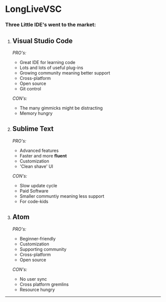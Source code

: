 # **LongLiveVSC**

### Three Little IDE's went to the market:

1. ## Visual Studio Code   
    _PRO's:_  
    * Great IDE for learning code 
    * Lots and lots of useful plug-ins  
    * Growing community meaning better support
    * Cross-platform 
    * Open source
    * Git control

    _CON's:_  
    * The many gimmicks might be distracting 
    * Memory hungry

2. ## Sublime Text ##
    _PRO's:_  
    * Advanced features  
    * Faster and more **fluent**
    * Customization 
    * 'Clean shave' UI 

    _CON's:_  
    * Slow update cycle
    * Paid Software  
    * Smaller communtiy meaning less support
    * For code-kids 

3.  ## Atom ##
    _PRO's:_  
    * Beginner-friendly 
    * Customization  
    * Supporting community
    * Cross-platform 
    * Open source

    _CON's:_  
    * No user sync
    * Cross platform gremlins 
    * Resource hungry

___
